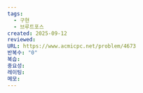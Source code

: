 ```yaml
---
tags:
  - 구현
  - 브루트포스
created: 2025-09-12
reviewed:
URL: https://www.acmicpc.net/problem/4673
반복수: "0"
복습:
중요성:
레이팅:
메모:
---
```

